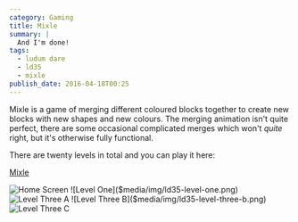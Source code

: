```yaml
---
category: Gaming
title: Mixle
summary: |
  And I'm done!
tags: 
  - ludum dare
  - ld35
  - mixle
publish_date: 2016-04-18T00:25
---
```


Mixle is a game of merging different coloured blocks together to create new blocks with new shapes and new colours. The merging animation isn't quite perfect, there are some occasional complicated merges which won't *quite* right, but it's otherwise fully functional.

There are twenty levels in total and you can play it here:

[Mixle](http:///games.stoogoff.comld35/)

![Home Screen]($media/img/ld35-home.png)
![Level One]($media/img/ld35-level-one.png)
![Level Three A]($media/img/ld35-level-three-a.png)
![Level Three B]($media/img/ld35-level-three-b.png)
![Level Three C]($media/img/ld35-level-three-c.png)
